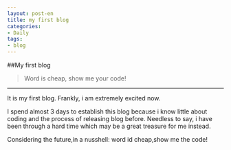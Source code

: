 ```yaml
---
layout: post-en
title: my first blog
categories:
- Daily
tags:
- blog
---
```

##My first blog

>Word is cheap, show me your code!
---
It is my first blog. Frankly, i am extremely excited now.

I spend almost 3 days to establish this blog because i know little about coding and the process of releasing blog before. Needless to say, i have been through a hard time which may be a great treasure for me instead.

Considering the future,in a nusshell: word id cheap,show me the code!


